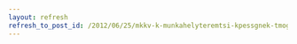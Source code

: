```yaml
---
layout: refresh
refresh_to_post_id: /2012/06/25/mkkv-k-munkahelyteremtsi-kpessgnek-tmogatsa
---
```


